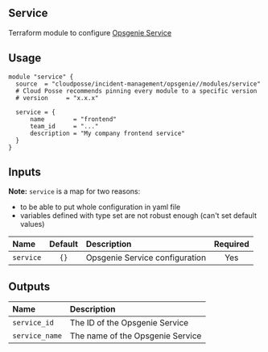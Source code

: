 ## Service

Terraform module to configure [Opsgenie Service](https://registry.terraform.io/providers/opsgenie/opsgenie/latest/docs/resources/service)


## Usage

```hcl
module "service" {
  source  = "cloudposse/incident-management/opsgenie//modules/service"
  # Cloud Posse recommends pinning every module to a specific version
  # version     = "x.x.x"

  service = {
      name        = "frontend"
      team_id     = "..."
      description = "My company frontend service"
  }
}
```

## Inputs

**Note:** `service` is a map for two reasons: 
- to be able to put whole configuration in yaml file
- variables defined with type set are not robust enough (can't set default values)

|  Name                          |  Default                          |  Description                                                                                                                    | Required |
|:-------------------------------|:---------------------------------:|:--------------------------------------------------------------------------------------------------------------------------------|:--------:|
| `service`                      | `{}`                              | Opsgenie Service configuration                                                                              | Yes      |


## Outputs

| Name                        | Description                              |
|:----------------------------|:-----------------------------------------|
| `service_id`                | The ID of the Opsgenie Service           |
| `service_name`              | The name of the Opsgenie Service         |
